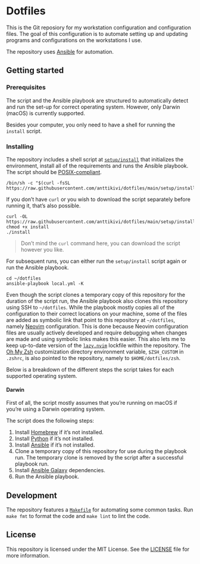 # Dotfiles

This is the Git reposiory for my workstation configuration and configuration
files. The goal of this configuration is to automate setting up and updating
programs and configurations on the workstations I use.

The repository uses [Ansible](https://www.ansible.com) for automation.

## Getting started

### Prerequisites

The script and the Ansible playbook are structured to automatically detect and
run the set-up for correct operating system. However, only Darwin (macOS) is
currently supported.

Besides your computer, you only need to have a shell for running the `install`
script.

### Installing

The repository includes a shell script at [`setup/install`](setup/install) that
initializes the environment, install all of the requirements and runs the
Ansible playbook. The script should be
[POSIX-compliant](https://pubs.opengroup.org/onlinepubs/9699919799/utilities/V3_chap02.html).

    /bin/sh -c "$(curl -fsSL https://raw.githubusercontent.com/anttikivi/dotfiles/main/setup/install)"

If you don’t have `curl` or you wish to download the script separately before
running it, that’s also possible.

    curl -OL https://raw.githubusercontent.com/anttikivi/dotfiles/main/setup/install
    chmod +x install
    ./install

> Don’t mind the `curl` command here, you can download the script however you
> like.

For subsequent runs, you can either run the `setup/install` script again or run
the Ansible playbook.

    cd ~/dotfiles
    ansible-playbook local.yml -K

Even though the script clones a temporary copy of this repository for the
duration of the script run, the Ansible playbook also clones this repository
using SSH to `~/dotfiles`. While the playbook mostly copies all of the
configuration to their correct locations on your machine, some of the files are
added as symbolic link that point to this repository at `~/dotfiles`, namely
[Neovim](https://neovim.io) configuration. This is done because Neovim
configuration files are usually actively developed and require debugging when
changes are made and using symbolic links makes this easier. This also lets me
to keep up-to-date version of the
[`lazy.nvim`](https://github.com/folke/lazy.nvim) lockfile within the
repository. The [Oh My Zsh](https://ohmyz.sh) customization directory
environment variable, `$ZSH_CUSTOM` in `.zshrc`, is also pointed to the
repository, namely to `$HOME/dotfiles/zsh`.

Below is a breakdown of the different steps the script takes for each supported
operating system.

#### Darwin

First of all, the script mostly assumes that you’re running on macOS if you’re
using a Darwin operating system.

The script does the following steps:

1. Install [Homebrew](https://brew.sh) if it’s not installed.
2. Install [Python](https://www.python.org) if it’s not installed.
3. Install [Ansible](https://www.ansible.com) if it’s not installed.
4. Clone a temporary copy of this repository for use during the playbook run.
   The temporary clone is removed by the script after a successful playbook run.
5. Install [Ansible Galaxy](https://galaxy.ansible.com/) dependencies.
6. Run the Ansible playbook.

## Development

The repository features a [`Makefile`](Makefile) for automating some common
tasks. Run `make fmt` to format the code and `make lint` to lint the code.

## License

This repository is licensed under the MIT License. See the [LICENSE](LICENSE)
file for more information.
